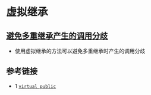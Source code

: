 # 虚拟继承

## [避免多重继承产生的调用分歧](./virtual_base_class_call_order2.cpp)
* 使用虚拟继承的方法可以避免多重继承时产生的调用分歧

## 参考链接
* 1 [`virtual public`](https://www.geeksforgeeks.org/virtual-base-class-in-c/)